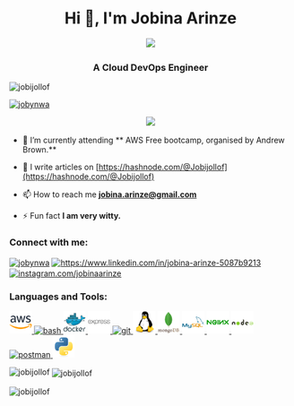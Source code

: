 <h1 align="center">Hi 👋, I'm Jobina Arinze</h1>

<div id="header" align="center">
  <img src="https://media.giphy.com/media/l44Qqz6gO6JiVV3pu/giphy.gif" width="100"/>
</div>

<h3 align="center"> A Cloud DevOps Engineer </h3>

<p align="left"> <img src="https://komarev.com/ghpvc/?username=jobijollof&label=Profile%20views&color=0e75b6&style=flat" alt="jobijollof" /> </p>

<p align="left"> <a href="https://twitter.com/jobynwa" target="blank"><img src="https://img.shields.io/twitter/follow/jobynwa?logo=twitter&style=for-the-badge" alt="jobynwa" /></a> </p>

<div id="header" align="center">
  <img src="https://media.giphy.com/media/RbDKaczqWovIugyJmW/giphy.gif" width="400"/>
</div>




- 🌱 I’m currently attending ** AWS Free bootcamp, organised by Andrew Brown.**

- 📝 I write articles on [https://hashnode.com/@Jobijollof](https://hashnode.com/@Jobijollof)

- 📫 How to reach me **jobina.arinze@gmail.com**

- ⚡ Fun fact **I am very witty.**

<h3 align="left">Connect with me:</h3>
<p align="left">
<a href="https://twitter.com/jobynwa" target="blank"><img align="center" src="https://raw.githubusercontent.com/rahuldkjain/github-profile-readme-generator/master/src/images/icons/Social/twitter.svg" alt="jobynwa" height="30" width="40" /></a>
<a href="https://linkedin.com/in/https://www.linkedin.com/in/jobina-arinze-5087b9213" target="blank"><img align="center" src="https://raw.githubusercontent.com/rahuldkjain/github-profile-readme-generator/master/src/images/icons/Social/linked-in-alt.svg" alt="https://www.linkedin.com/in/jobina-arinze-5087b9213" height="30" width="40" /></a>
<a href="https://instagram.com/instagram.com/jobinaarinze" target="blank"><img align="center" src="https://raw.githubusercontent.com/rahuldkjain/github-profile-readme-generator/master/src/images/icons/Social/instagram.svg" alt="instagram.com/jobinaarinze" height="30" width="40" /></a>
</p>

<h3 align="left">Languages and Tools:</h3>
<p align="left"> <a href="https://aws.amazon.com" target="_blank" rel="noreferrer"> <img src="https://raw.githubusercontent.com/devicons/devicon/master/icons/amazonwebservices/amazonwebservices-original-wordmark.svg" alt="aws" width="40" height="40"/> </a> <a href="https://www.gnu.org/software/bash/" target="_blank" rel="noreferrer"> <img src="https://www.vectorlogo.zone/logos/gnu_bash/gnu_bash-icon.svg" alt="bash" width="40" height="40"/> </a> <a href="https://www.docker.com/" target="_blank" rel="noreferrer"> <img src="https://raw.githubusercontent.com/devicons/devicon/master/icons/docker/docker-original-wordmark.svg" alt="docker" width="40" height="40"/> </a> <a href="https://expressjs.com" target="_blank" rel="noreferrer"> <img src="https://raw.githubusercontent.com/devicons/devicon/master/icons/express/express-original-wordmark.svg" alt="express" width="40" height="40"/> </a> <a href="https://git-scm.com/" target="_blank" rel="noreferrer"> <img src="https://www.vectorlogo.zone/logos/git-scm/git-scm-icon.svg" alt="git" width="40" height="40"/> </a> <a href="https://www.linux.org/" target="_blank" rel="noreferrer"> <img src="https://raw.githubusercontent.com/devicons/devicon/master/icons/linux/linux-original.svg" alt="linux" width="40" height="40"/> </a> <a href="https://www.mongodb.com/" target="_blank" rel="noreferrer"> <img src="https://raw.githubusercontent.com/devicons/devicon/master/icons/mongodb/mongodb-original-wordmark.svg" alt="mongodb" width="40" height="40"/> </a> <a href="https://www.mysql.com/" target="_blank" rel="noreferrer"> <img src="https://raw.githubusercontent.com/devicons/devicon/master/icons/mysql/mysql-original-wordmark.svg" alt="mysql" width="40" height="40"/> </a> <a href="https://www.nginx.com" target="_blank" rel="noreferrer"> <img src="https://raw.githubusercontent.com/devicons/devicon/master/icons/nginx/nginx-original.svg" alt="nginx" width="40" height="40"/> </a> <a href="https://nodejs.org" target="_blank" rel="noreferrer"> <img src="https://raw.githubusercontent.com/devicons/devicon/master/icons/nodejs/nodejs-original-wordmark.svg" alt="nodejs" width="40" height="40"/> </a> <a href="https://postman.com" target="_blank" rel="noreferrer"> <img src="https://www.vectorlogo.zone/logos/getpostman/getpostman-icon.svg" alt="postman" width="40" height="40"/> </a> <a href="https://www.python.org" target="_blank" rel="noreferrer"> <img src="https://raw.githubusercontent.com/devicons/devicon/master/icons/python/python-original.svg" alt="python" width="40" height="40"/> </a> </p>

<p><img align="left" src="https://github-readme-stats.vercel.app/api/top-langs?username=jobijollof&show_icons=true&locale=en&layout=compact" alt="jobijollof" /></p>

<p>&nbsp;<img align="center" src="https://github-readme-stats.vercel.app/api?username=jobijollof&show_icons=true&locale=en" alt="jobijollof" /></p>

<p><img align="center" src="https://github-readme-streak-stats.herokuapp.com/?user=jobijollof&" alt="jobijollof" /></p>
